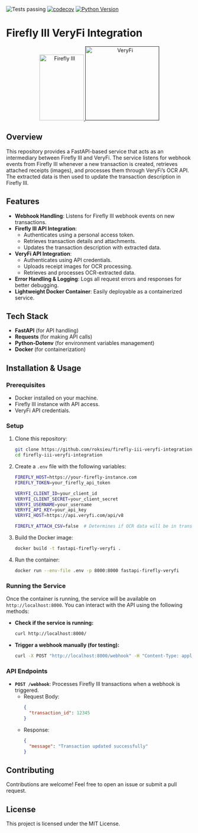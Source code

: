 
![Tests passing](https://github.com/RokSiEu/firefly-iii-invoice-ocr-veryfi/actions/workflows/ci.yml/badge.svg)
[![codecov](https://codecov.io/gh/RokSiEu/firefly-iii-invoice-ocr-veryfi/branch/main/graph/badge.svg?token=OLT68B6GRV)](https://codecov.io/gh/RokSiEu/firefly-iii-invoice-ocr-veryfi)
[![Python Version](https://img.shields.io/badge/python-3.8%2B-blue.svg)](https://www.python.org/)

# Firefly III VeryFi Integration
<p align="center">
  <a href="https://firefly-iii.org/">
    <img src="https://raw.githubusercontent.com/firefly-iii/firefly-iii/develop/.github/assets/img/logo-small.png" alt="Firefly III" width="120" height="178">
  </a>
  <a href="">
    <img src="https://user-images.githubusercontent.com/30125790/212157486-bfd08c5d-9337-4b78-be6f-230dc63838ba.png#gh-light-mode-only" alt="VeryFi" width="200">
  </a>
</p>

## Overview
This repository provides a FastAPI-based service that acts as an intermediary between Firefly III and VeryFi. The service listens for webhook events from Firefly III whenever a new transaction is created, retrieves attached receipts (images), and processes them through VeryFi’s OCR API. The extracted data is then used to update the transaction description in Firefly III.

## Features
- **Webhook Handling**: Listens for Firefly III webhook events on new transactions.
- **Firefly III API Integration**:
  - Authenticates using a personal access token.
  - Retrieves transaction details and attachments.
  - Updates the transaction description with extracted data.
- **VeryFi API Integration**:
  - Authenticates using API credentials.
  - Uploads receipt images for OCR processing.
  - Retrieves and processes OCR-extracted data.
- **Error Handling & Logging**: Logs all request errors and responses for better debugging.
- **Lightweight Docker Container**: Easily deployable as a containerized service.

## Tech Stack
- **FastAPI** (for API handling)
- **Requests** (for making API calls)
- **Python-Dotenv** (for environment variables management)
- **Docker** (for containerization)

## Installation & Usage

### Prerequisites
- Docker installed on your machine.
- Firefly III instance with API access.
- VeryFi API credentials.

### Setup
1. Clone this repository:
   ```sh
   git clone https://github.com/roksieu/firefly-iii-veryfi-integration.git
   cd firefly-iii-veryfi-integration
   ```

2. Create a `.env` file with the following variables:
   ```sh
   FIREFLY_HOST=https://your-firefly-instance.com
   FIREFLY_TOKEN=your_firefly_api_token

   VERYFI_CLIENT_ID=your_client_id
   VERYFI_CLIENT_SECRET=your_client_secret
   VERYFI_USERNAME=your_username
   VERYFI_API_KEY=your_api_key
   VERYFI_HOST=https://api.veryfi.com/api/v8

   FIREFLY_ATTACH_CSV=false  # Determines if OCR data will be in transaction notes or uploaded as a CSV attachment.
   ```

3. Build the Docker image:
   ```sh
   docker build -t fastapi-firefly-veryfi .
   ```

4. Run the container:
   ```sh
   docker run --env-file .env -p 8000:8000 fastapi-firefly-veryfi
   ```

### Running the Service

Once the container is running, the service will be available on `http://localhost:8000`. You can interact with the API using the following methods:

- **Check if the service is running:**
  ```sh
  curl http://localhost:8000/
  ```
- **Trigger a webhook manually (for testing):**
  ```sh
  curl -X POST "http://localhost:8000/webhook" -H "Content-Type: application/json" -d '{"transaction_id": 12345}'
  ```

### API Endpoints
- **`POST /webhook`**: Processes Firefly III transactions when a webhook is triggered.
  - Request Body:
    ```json
    {
      "transaction_id": 12345
    }
    ```
  - Response:
    ```json
    {
      "message": "Transaction updated successfully"
    }
    ```

## Contributing
Contributions are welcome! Feel free to open an issue or submit a pull request.

## License
This project is licensed under the MIT License.

